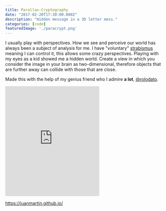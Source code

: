 ```yaml
---
title: Parallax-Cryptography
date: "2017-02-20T17:30:00.000Z"
description: "Hidden message in a 3D letter mess."
categories: [code]
featuredImage: './paracrypt.png'
---
```


I usually play with perspectives. How we see and perceive our world has always been a subject of analysis for me. I have "voluntary" [strabismus](https://en.wikipedia.org/wiki/Strabismus) meaning I can control it, this allows some crazy perspectives. Playing with my eyes as a kid showed me a hidden world. Create a view in which you consider the image in your brain as two-dimensional, therefore objects that are further away can collide with those that are close.

Made this with the help of my genius friend who I admire **a lot**, [@rolodato](https://github.com/rolodato).

<iframe style="border: 0; height: 350px;" src="https://juanmartin.github.io/" seamless><a href="https://juanmartin.github.io/">Para-Crypt</a></iframe>

https://juanmartin.github.io/
